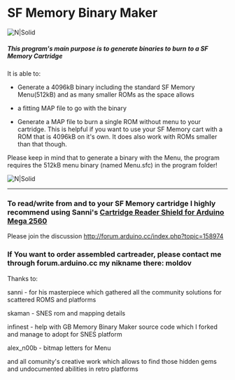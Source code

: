 # SF Memory Binary Maker

![N|Solid](https://preview.ibb.co/nwTqh9/SF_Memory_Cassette_and_GB_Memory_Cartridge.jpg)

##### This program's main purpose is to generate binaries to burn to a SF Memory Cartridge 

 It is able to:
 - Generate a 4096kB binary including the standard SF Memory Menu(512kB) and as many smaller ROMs as the space allows
+ a fitting MAP file to go with the binary
 - Generate a MAP file to burn a single ROM without menu to your cartridge. This is helpful if you want to use your SF Memory cart with a ROM that is 4096kB on it's own. It does also work with ROMs smaller than that though.
  
Please keep in mind that to generate a binary with the Menu, the program requires the 512kB menu binary (named Menu.sfc) in the program folder!

![N|Solid](https://preview.ibb.co/k62xvU/MAR_CONTR.png )
___
### To read/write from and to your SF Memory cartridge I highly recommend using Sanni's [Cartridge Reader Shield for Arduino Mega 2560](https://github.com/sanni/cartreader)
Please join the discussion http://forum.arduino.cc/index.php?topic=158974

### If You want to order assembled cartreader, please contact me through forum.arduino.cc my nikname there: moldov

Thanks to:

sanni - for his masterpiece which gathered all the community solutions for scattered ROMS and platforms

skaman - SNES rom and mapping details 

infinest - help with GB Memory Binary Maker source code which I forked and manage to adopt for SNES platform

alex_n00b - bitmap letters for Menu

and all comunity's creative work which allows to find those hidden gems and undocumented abilities in retro platforms
